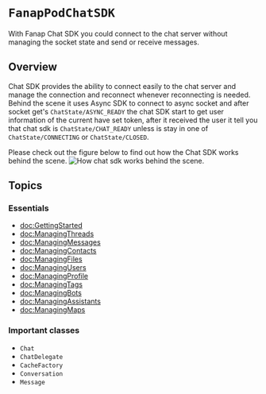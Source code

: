 # ``FanapPodChatSDK``
With Fanap Chat SDK you could connect to the chat server without managing the socket state and send or receive messages.

## Overview
Chat SDK provides the ability to connect easily to the chat server and manage the connection and reconnect whenever reconnecting is needed. 
Behind the scene it uses Async SDK to connect to async socket and after socket get's ``ChatState/ASYNC_READY`` the chat SDK start to get user information of the current have set token, after it received the user it tell you that chat sdk is ``ChatState/CHAT_READY`` unless is stay in one of ``ChatState/CONNECTING`` or ``ChatState/CLOSED``.  

Please check out the figure below to find out how the Chat SDK works behind the scene.
![How chat sdk works behind the scene.](chat-flow.png)

## Topics

### Essentials

- <doc:GettingStarted>
- <doc:ManagingThreads>
- <doc:ManagingMessages>
- <doc:ManagingContacts>
- <doc:ManagingFiles>
- <doc:ManagingUsers>
- <doc:ManagingProfile>
- <doc:ManagingTags>
- <doc:ManagingBots>
- <doc:ManagingAssistants>
- <doc:ManagingMaps>

### Important classes
- ``Chat``
- ``ChatDelegate``
- ``CacheFactory``
- ``Conversation``
- ``Message``
